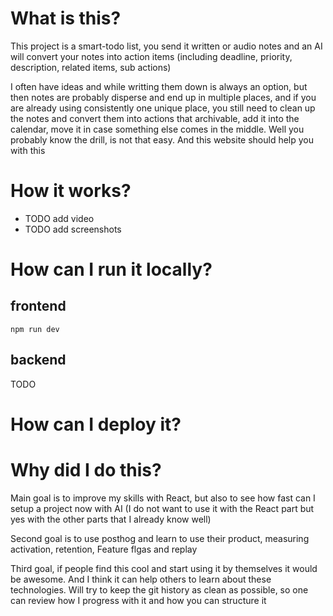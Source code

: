 # What is this?

This project is a smart-todo list, you send it written or audio notes and an AI will convert your notes into action items (including deadline, priority, description, related items, sub actions)

I often have ideas and while writting them down is always an option, but then notes are probably disperse and end up in multiple places, and if you are already using consistently one unique place, you still need to clean up the notes and convert them into actions that archivable, add it into the calendar, move it in case something else comes in the middle. Well you probably know the drill, is not that easy. And this website should help you with this

# How it works?

* TODO add video
* TODO add screenshots


# How can I run it locally?

## frontend
`npm run dev`

## backend
TODO


# How can I deploy it?

# Why did I do this?
Main goal is to improve my skills with React, but also to see how fast can I setup a project now with AI (I do not want to use it with the React part but yes with the other parts that I already know well)

Second goal is to use posthog and learn to use their product, measuring activation, retention, Feature flgas and replay

Third goal, if people find this cool and start using it by themselves it would be awesome. And I think it can help others to learn about these technologies. Will try to keep the git history as clean as possible, so one can review how I progress with it and how you can structure it
